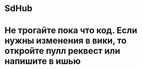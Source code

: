 # SdHub

# Не трогайте пока что код. Если нужны изменения в вики, то откройте пулл реквест или напишите в ишью
